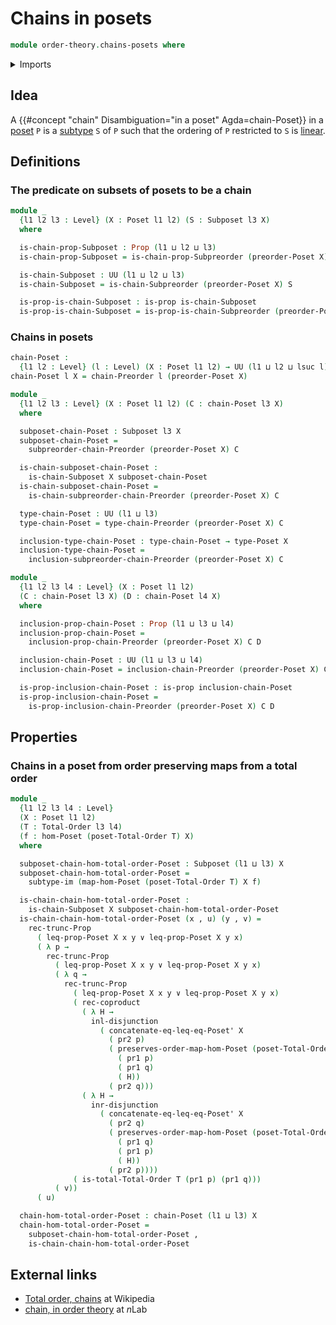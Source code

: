 # Chains in posets

```agda
module order-theory.chains-posets where
```

<details><summary>Imports</summary>

```agda
open import foundation.coproduct-types
open import foundation.dependent-pair-types
open import foundation.disjunction
open import foundation.existential-quantification
open import foundation.function-types
open import foundation.identity-types
open import foundation.images
open import foundation.propositional-truncations
open import foundation.propositions
open import foundation.subtypes
open import foundation.universe-levels

open import order-theory.chains-preorders
open import order-theory.order-preserving-maps-posets
open import order-theory.posets
open import order-theory.subposets
open import order-theory.total-orders
```

</details>

## Idea

A {{#concept "chain" Disambiguation="in a poset" Agda=chain-Poset}} in a
[poset](order-theory.posets.md) `P` is a [subtype](foundation-core.subtypes.md)
`S` of `P` such that the ordering of `P` restricted to `S` is
[linear](order-theory.total-orders.md).

## Definitions

### The predicate on subsets of posets to be a chain

```agda
module _
  {l1 l2 l3 : Level} (X : Poset l1 l2) (S : Subposet l3 X)
  where

  is-chain-prop-Subposet : Prop (l1 ⊔ l2 ⊔ l3)
  is-chain-prop-Subposet = is-chain-prop-Subpreorder (preorder-Poset X) S

  is-chain-Subposet : UU (l1 ⊔ l2 ⊔ l3)
  is-chain-Subposet = is-chain-Subpreorder (preorder-Poset X) S

  is-prop-is-chain-Subposet : is-prop is-chain-Subposet
  is-prop-is-chain-Subposet = is-prop-is-chain-Subpreorder (preorder-Poset X) S
```

### Chains in posets

```agda
chain-Poset :
  {l1 l2 : Level} (l : Level) (X : Poset l1 l2) → UU (l1 ⊔ l2 ⊔ lsuc l)
chain-Poset l X = chain-Preorder l (preorder-Poset X)

module _
  {l1 l2 l3 : Level} (X : Poset l1 l2) (C : chain-Poset l3 X)
  where

  subposet-chain-Poset : Subposet l3 X
  subposet-chain-Poset =
    subpreorder-chain-Preorder (preorder-Poset X) C

  is-chain-subposet-chain-Poset :
    is-chain-Subposet X subposet-chain-Poset
  is-chain-subposet-chain-Poset =
    is-chain-subpreorder-chain-Preorder (preorder-Poset X) C

  type-chain-Poset : UU (l1 ⊔ l3)
  type-chain-Poset = type-chain-Preorder (preorder-Poset X) C

  inclusion-type-chain-Poset : type-chain-Poset → type-Poset X
  inclusion-type-chain-Poset =
    inclusion-subpreorder-chain-Preorder (preorder-Poset X) C

module _
  {l1 l2 l3 l4 : Level} (X : Poset l1 l2)
  (C : chain-Poset l3 X) (D : chain-Poset l4 X)
  where

  inclusion-prop-chain-Poset : Prop (l1 ⊔ l3 ⊔ l4)
  inclusion-prop-chain-Poset =
    inclusion-prop-chain-Preorder (preorder-Poset X) C D

  inclusion-chain-Poset : UU (l1 ⊔ l3 ⊔ l4)
  inclusion-chain-Poset = inclusion-chain-Preorder (preorder-Poset X) C D

  is-prop-inclusion-chain-Poset : is-prop inclusion-chain-Poset
  is-prop-inclusion-chain-Poset =
    is-prop-inclusion-chain-Preorder (preorder-Poset X) C D
```

## Properties

### Chains in a poset from order preserving maps from a total order

```agda
module _
  {l1 l2 l3 l4 : Level}
  (X : Poset l1 l2)
  (T : Total-Order l3 l4)
  (f : hom-Poset (poset-Total-Order T) X)
  where

  subposet-chain-hom-total-order-Poset : Subposet (l1 ⊔ l3) X
  subposet-chain-hom-total-order-Poset =
    subtype-im (map-hom-Poset (poset-Total-Order T) X f)

  is-chain-chain-hom-total-order-Poset :
    is-chain-Subposet X subposet-chain-hom-total-order-Poset
  is-chain-chain-hom-total-order-Poset (x , u) (y , v) =
    rec-trunc-Prop
      ( leq-prop-Poset X x y ∨ leq-prop-Poset X y x)
      ( λ p →
        rec-trunc-Prop
          ( leq-prop-Poset X x y ∨ leq-prop-Poset X y x)
          ( λ q →
            rec-trunc-Prop
              ( leq-prop-Poset X x y ∨ leq-prop-Poset X y x)
              ( rec-coproduct
                ( λ H →
                  inl-disjunction
                    ( concatenate-eq-leq-eq-Poset' X
                      ( pr2 p)
                      ( preserves-order-map-hom-Poset (poset-Total-Order T) X f
                        ( pr1 p)
                        ( pr1 q)
                        ( H))
                      ( pr2 q)))
                ( λ H →
                  inr-disjunction
                    ( concatenate-eq-leq-eq-Poset' X
                      ( pr2 q)
                      ( preserves-order-map-hom-Poset (poset-Total-Order T) X f
                        ( pr1 q)
                        ( pr1 p)
                        ( H))
                      ( pr2 p))))
              ( is-total-Total-Order T (pr1 p) (pr1 q)))
          ( v))
      ( u)

  chain-hom-total-order-Poset : chain-Poset (l1 ⊔ l3) X
  chain-hom-total-order-Poset =
    subposet-chain-hom-total-order-Poset ,
    is-chain-chain-hom-total-order-Poset
```

## External links

- [Total order, chains](https://en.wikipedia.org/wiki/Total_order#Chains) at
  Wikipedia
- [chain, in order theory](https://ncatlab.org/nlab/show/chain#in_order_theory)
  at $n$Lab
